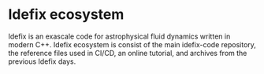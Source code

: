 # Idefix ecosystem

Idefix is an exascale code for astrophysical fluid dynamics written in modern C++. Idefix ecosystem is consist of the main idefix-code repository, the reference files used in CI/CD, an online tutorial, and archives from the previous Idefix days.
